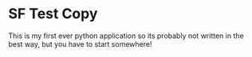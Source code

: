 SF Test Copy
==========
This is my first ever python application so its probably not written in the best way, but you have to start somewhere!
